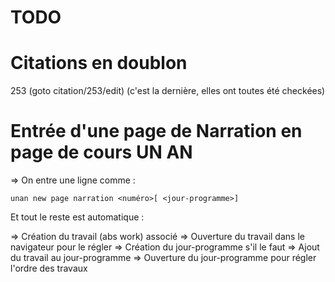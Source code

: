 # TODO

# Citations en doublon

253 (goto citation/253/edit)
(c'est la dernière, elles ont toutes été checkées)

# Entrée d'une page de Narration en page de cours UN AN

=> On entre une ligne comme :

    unan new page narration <numéro>[ <jour-programme>]

Et tout le reste est automatique :

=> Création du travail (abs work) associé
=> Ouverture du travail dans le navigateur pour le régler
=> Création du jour-programme s'il le faut
=> Ajout du travail au jour-programme
=> Ouverture du jour-programme pour régler l'ordre des travaux
